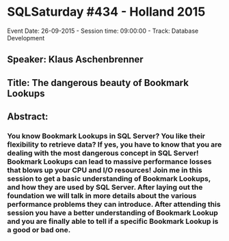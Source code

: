 # SQLSaturday #434 - Holland 2015
Event Date: 26-09-2015 - Session time: 09:00:00 - Track: Database Development
## Speaker: Klaus Aschenbrenner
## Title: The dangerous beauty of Bookmark Lookups
## Abstract:
### You know Bookmark Lookups in SQL Server? You like their flexibility to retrieve data? If yes, you have to know that you are dealing with the most dangerous concept in SQL Server! Bookmark Lookups can lead to massive performance losses that blows up your CPU and I/O resources! Join me in this session to get a basic understanding of Bookmark Lookups, and how they are used by SQL Server. After laying out the foundation we will talk in more details about the various performance problems they can introduce. After attending this session you have a better understanding of Bookmark Lookup and you are finally able to tell if a specific Bookmark Lookup is a good or bad one.
